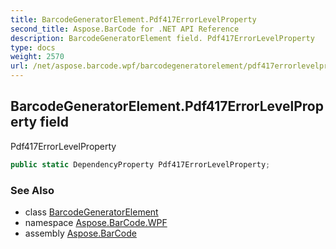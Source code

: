 ```yaml
---
title: BarcodeGeneratorElement.Pdf417ErrorLevelProperty
second_title: Aspose.BarCode for .NET API Reference
description: BarcodeGeneratorElement field. Pdf417ErrorLevelProperty
type: docs
weight: 2570
url: /net/aspose.barcode.wpf/barcodegeneratorelement/pdf417errorlevelproperty/
---
```

## BarcodeGeneratorElement.Pdf417ErrorLevelProperty field

Pdf417ErrorLevelProperty

```csharp
public static DependencyProperty Pdf417ErrorLevelProperty;
```

### See Also

* class [BarcodeGeneratorElement](../)
* namespace [Aspose.BarCode.WPF](../../../aspose.barcode.wpf/)
* assembly [Aspose.BarCode](../../../)


